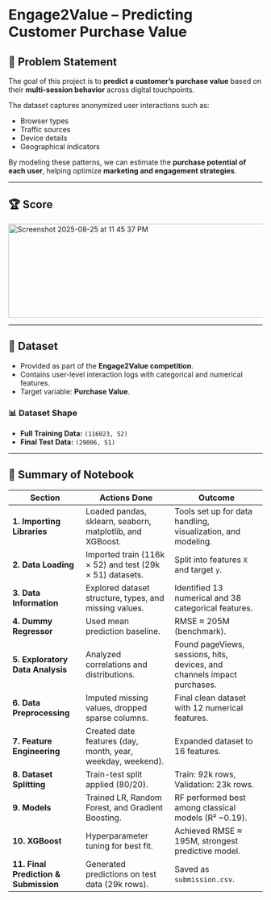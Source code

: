 # Engage2Value – Predicting Customer Purchase Value  

## 📌 Problem Statement  
The goal of this project is to **predict a customer’s purchase value** based on their **multi-session behavior** across digital touchpoints.  

The dataset captures anonymized user interactions such as:  
- Browser types  
- Traffic sources  
- Device details  
- Geographical indicators  

By modeling these patterns, we can estimate the **purchase potential of each user**, helping optimize **marketing and engagement strategies**.  

---

## 🏆 Score  
<img width="1406" height="186" alt="Screenshot 2025-08-25 at 11 45 37 PM" src="https://github.com/user-attachments/assets/cde87ca5-18d7-4b38-9c5c-3b6ae092ac5b" />

---

## 📂 Dataset  
- Provided as part of the **Engage2Value competition**.  
- Contains user-level interaction logs with categorical and numerical features.  
- Target variable: **Purchase Value**.  

### 📊 Dataset Shape  
- **Full Training Data:** `(116023, 52)`  
- **Final Test Data:** `(29006, 51)`

---

## 📑 Summary of Notebook  

| Section | Actions Done | Outcome |
|---------|--------------|---------|
| **1. Importing Libraries** | Loaded pandas, sklearn, seaborn, matplotlib, and XGBoost. | Tools set up for data handling, visualization, and modeling. |
| **2. Data Loading** | Imported train (116k × 52) and test (29k × 51) datasets. | Split into features `X` and target `y`. |
| **3. Data Information** | Explored dataset structure, types, and missing values. | Identified 13 numerical and 38 categorical features. |
| **4. Dummy Regressor** | Used mean prediction baseline. | RMSE ≈ 205M (benchmark). |
| **5. Exploratory Data Analysis** | Analyzed correlations and distributions. | Found pageViews, sessions, hits, devices, and channels impact purchases. |
| **6. Data Preprocessing** | Imputed missing values, dropped sparse columns. | Final clean dataset with 12 numerical features. |
| **7. Feature Engineering** | Created date features (day, month, year, weekday, weekend). | Expanded dataset to 16 features. |
| **8. Dataset Splitting** | Train-test split applied (80/20). | Train: 92k rows, Validation: 23k rows. |
| **9. Models** | Trained LR, Random Forest, and Gradient Boosting. | RF performed best among classical models (R² ~0.19). |
| **10. XGBoost** | Hyperparameter tuning for best fit. | Achieved RMSE ≈ 195M, strongest predictive model. |
| **11. Final Prediction & Submission** | Generated predictions on test data (29k rows). | Saved as `submission.csv`. |


